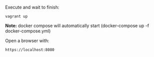 Execute and wait to finish:

    vagrant up

**Note:** docker compose will automatically start (docker-compose up -f docker-compose.yml)

Open a browser with:

    https://localhost:8080